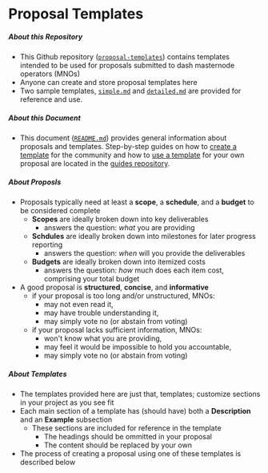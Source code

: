 # Proposal Templates

##### About this Repository 
* This Github repository ([`proposal-templates`](https://github.com/dashcommunity/proposal-templates)) contains templates intended to be used for proposals submitted to dash masternode operators (MNOs)
* Anyone can create and store proposal templates here 
* Two sample templates, [`simple.md`](https://github.com/dashcommunity/proposal-templates/blob/master/simple.md) and [`detailed.md`](https://github.com/dashcommunity/proposal-templates/blob/master/detailed.md) are provided for reference and use. 

##### About this Document
* This document ([`README.md`](https://github.com/dashcommunity/proposal-templates/blob/master/README.md)) provides general information about proposals and templates.  Step-by-step guides on how to [create a template](https://github.com/dashcommunity/guides/blob/master/create_proposal_template.md) for the community and how to [use a template](https://github.com/dashcommunity/guides/blob/master/create_proposal_from_template.md) for your own proposal are located in the [guides repository](https://github.com/dashcommunity/guides).


##### About Proposls
* Proposals typically need at least a **scope**, a **schedule**, and a **budget** to be considered complete
  * **Scopes** are ideally broken down into key deliverables 
    * answers the question: *what* you are providing
  * **Schdules** are ideally broken down into milestones for later progress reporting
    * answers the question: *when* will you provide the deliverables
  * **Budgets** are ideally broken down into itemized costs 
    * answers the question: *how* much does each item cost, comprising your total budget
* A good proposal is **structured**, **concise**, and **informative**
  * if your proposal is too long and/or unstructured, MNOs: 
    * may not even read it,
    * may have trouble understanding it,
    * may simply vote no (or abstain from voting)
  * if your proposal lacks sufficient information, MNOs:
    * won't know what you are providing, 
    * may feel it would be impossible to hold you accountable,
    * may simply vote no (or abstain from voting)

##### About Templates
* The templates provided here are just that, templates; customize sections in your project as you see fit
* Each main section of a template has (should have) both a **Description** and an **Example** subsection 
  * These sections are included for reference in the template
    * The headings should be ommitted in your proposal
    * The content should be replaced by your own
* The process of creating a proposal using one of these templates is described below

